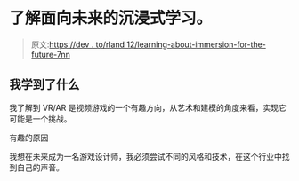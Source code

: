 # 了解面向未来的沉浸式学习。

> 原文:[https://dev . to/rland 12/learning-about-immersion-for-the-future-7nn](https://dev.to/rland12/learning-about-immersion-for-the-future-7nn)

## [](#what-i-learned)我学到了什么

我了解到 VR/AR 是视频游戏的一个有趣方向，从艺术和建模的角度来看，实现它可能是一个挑战。

有趣的原因

我想在未来成为一名游戏设计师，我必须尝试不同的风格和技术，在这个行业中找到自己的声音。